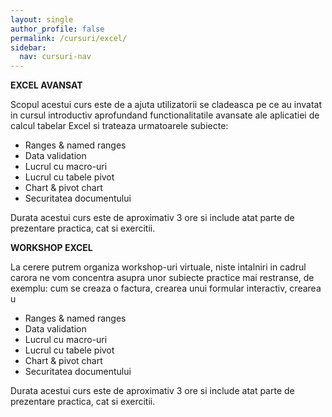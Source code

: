 ```yaml
---
layout: single
author_profile: false
permalink: /cursuri/excel/
sidebar:
  nav: cursuri-nav
---
```

**EXCEL AVANSAT**

Scopul acestui curs este de a ajuta utilizatorii se cladeasca pe ce au invatat in cursul introductiv aprofundand functionalitatile avansate ale aplicatiei de calcul tabelar Excel si trateaza urmatoarele subiecte:
* Ranges & named ranges
* Data validation
* Lucrul cu macro-uri
* Lucrul cu tabele pivot
* Chart & pivot chart
* Securitatea documentului

Durata acestui curs este de aproximativ 3 ore si include atat parte de prezentare practica, cat si exercitii. 



**WORKSHOP EXCEL**

La cerere putrem organiza workshop-uri virtuale, niste intalniri in cadrul carora ne vom concentra asupra unor subiecte practice mai restranse, de exemplu: cum se creaza o factura, crearea unui formular interactiv, crearea u
* Ranges & named ranges
* Data validation
* Lucrul cu macro-uri
* Lucrul cu tabele pivot
* Chart & pivot chart
* Securitatea documentului

Durata acestui curs este de aproximativ 3 ore si include atat parte de prezentare practica, cat si exercitii. 
